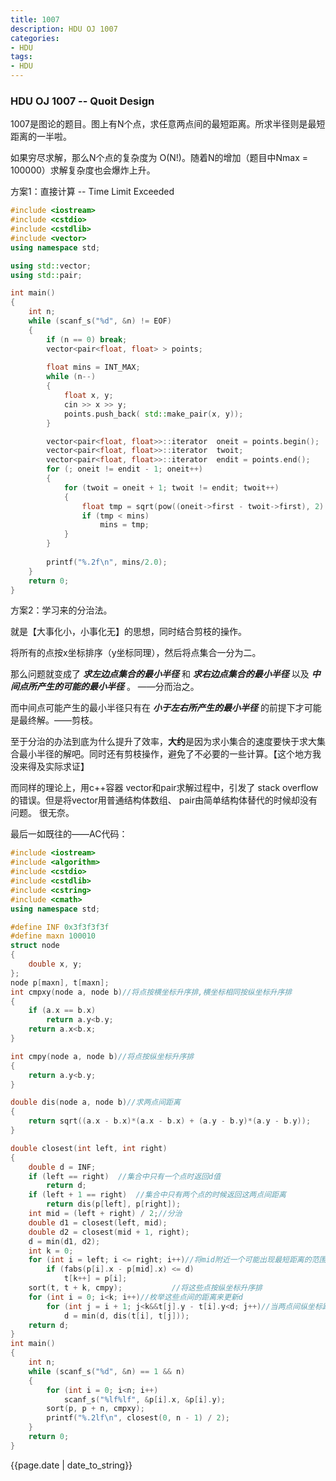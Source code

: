 ```yaml
---
title: 1007
description: HDU OJ 1007
categories:
- HDU
tags:
- HDU
---
```


### HDU OJ 1007 -- Quoit Design

1007是图论的题目。图上有N个点，求任意两点间的最短距离。所求半径则是最短距离的一半啦。

如果穷尽求解，那么N个点的复杂度为 O(N!)。随着N的增加（题目中Nmax = 100000）求解复杂度也会爆炸上升。

方案1：直接计算 -- Time Limit Exceeded

```c++
#include <iostream>
#include <cstdio>
#include <cstdlib>
#include <vector>
using namespace std;

using std::vector;
using std::pair;

int main()
{
	int n;
	while (scanf_s("%d", &n) != EOF)
	{
		if (n == 0) break;
		vector<pair<float, float> > points;
		
		float mins = INT_MAX;
		while (n--)
		{
			float x, y;
			cin >> x >> y;
			points.push_back( std::make_pair(x, y));
		}

		vector<pair<float, float>>::iterator  oneit = points.begin();
		vector<pair<float, float>>::iterator  twoit;
		vector<pair<float, float>>::iterator  endit = points.end();
		for (; oneit != endit - 1; oneit++)
		{
			for (twoit = oneit + 1; twoit != endit; twoit++)
			{
				float tmp = sqrt(pow((oneit->first - twoit->first), 2) + pow((oneit->second - twoit->second), 2));
				if (tmp < mins)
					mins = tmp;
			}
		}
		
		printf("%.2f\n", mins/2.0);
	}
    return 0;
}
```

方案2：学习来的分治法。

就是【大事化小，小事化无】的思想，同时结合剪枝的操作。

将所有的点按x坐标排序（y坐标同理），然后将点集合一分为二。

那么问题就变成了 _**求左边点集合的最小半径**_  和 **_求右边点集合的最小半径_** 以及 **_中间点所产生的可能的最小半径_** 。 ——分而治之。

而中间点可能产生的最小半径只有在 **_小于左右所产生的最小半径_** 的前提下才可能是最终解。——剪枝。

至于分治的办法到底为什么提升了效率，**大约**是因为求小集合的速度要快于求大集合最小半径的解吧。同时还有剪枝操作，避免了不必要的一些计算。【这个地方我没来得及实际求证】

而同样的理论上，用c++容器 vector和pair求解过程中，引发了 stack overflow的错误。但是将vector用普通结构体数组、 pair由简单结构体替代的时候却没有问题。 很无奈。

最后一如既往的——AC代码：

```C++
#include <iostream>
#include <algorithm>
#include <cstdio>
#include <cstdlib>
#include <cstring>
#include <cmath>
using namespace std;

#define INF 0x3f3f3f3f
#define maxn 100010
struct node
{
	double x, y;
};
node p[maxn], t[maxn];
int cmpxy(node a, node b)//将点按横坐标升序排,横坐标相同按纵坐标升序排 
{
	if (a.x == b.x)
		return a.y<b.y;
	return a.x<b.x;
}

int cmpy(node a, node b)//将点按纵坐标升序排 
{
	return a.y<b.y;
}

double dis(node a, node b)//求两点间距离 
{
	return sqrt((a.x - b.x)*(a.x - b.x) + (a.y - b.y)*(a.y - b.y));
}

double closest(int left, int right)
{
	double d = INF;		 
	if (left == right)	//集合中只有一个点时返回d值 
		return d;
	if (left + 1 == right)	//集合中只有两个点的时候返回这两点间距离 
		return dis(p[left], p[right]);
	int mid = (left + right) / 2;//分治 
	double d1 = closest(left, mid);
	double d2 = closest(mid + 1, right);
	d = min(d1, d2);
	int k = 0;
	for (int i = left; i <= right; i++)//将mid附近一个可能出现最短距离的范围中的点拿出来另作讨论 
		if (fabs(p[i].x - p[mid].x) <= d)
			t[k++] = p[i];
	sort(t, t + k, cmpy);			//将这些点按纵坐标升序排 
	for (int i = 0; i<k; i++)//枚举这些点间的距离来更新d 
		for (int j = i + 1; j<k&&t[j].y - t[i].y<d; j++)//当两点间纵坐标距离已经超过d则可以直接进入下一次循环 
			d = min(d, dis(t[i], t[j]));
	return d;
}
int main()
{
	int n;
	while (scanf_s("%d", &n) == 1 && n)
	{
		for (int i = 0; i<n; i++)
			scanf_s("%lf%lf", &p[i].x, &p[i].y);
		sort(p, p + n, cmpxy); 
		printf("%.2lf\n", closest(0, n - 1) / 2); 
	}
	return 0;
}

```



{{page.date | date_to_string}}

